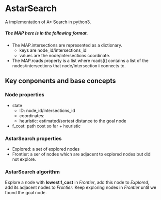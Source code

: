 # AstarSearch
A implementation of A* Search in python3.

##### The MAP here is in the following format.
- The MAP.intersections are represented as a dictionary.
  - keys are node_id/intersections_id
  - values are the node/intersections coordinate.
- The MAP.roads property is a list where roads[**i**] contains a list of the nodes/intersections that node/intersection **i** connects to.

## Key conponents and base concepts
### Node properties
- state
  - ID: node_id/intersections_id
  - coordinates:
  - heuristic: estimated/sortest distance to the goal node
- f_cost: path cost so far + heuristic

### AstarSearch properties
- Explored: a set of explored nodes
- Frontier: a ser of nodes which are adjacent to explored nodes but did not explore.

### AstarSearch algorithm
Explore a node with **lowest f_cost** in *Frontier*, add this node to *Explored*, add its adjacent nodes to *Frontier*.
Keep exploring nodes in *Frontier* until we found the goal node.
